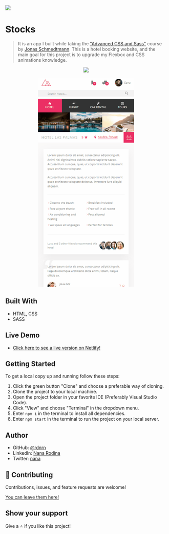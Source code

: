 ![](https://img.shields.io/badge/Microverse-blueviolet)

# Stocks

> It is an app I built while taking the ["Advanced CSS and Sass"](https://www.udemy.com/course/advanced-css-and-sass/) course by [Jonas Schmedtmann](https://www.udemy.com/course/advanced-css-and-sass/#instructor-1). This is a hotel booking website, and the main goal for this project is to upgrade my Flexbox and CSS animations knowledge.

<p align="center">
  <img src="./img/demo-desktop.gif" width="600">
</p>
<p align="center">
  <img src="./img/demo-mobile.gif" width="300">
</p>

## Built With

- HTML, CSS
- SASS

## Live Demo

- [Click here to see a live version on Netlify!](https://peaceful-elion-dffb9b.netlify.app)

## Getting Started

To get a local copy up and running follow these steps:

1. Click the green button "Clone" and choose a preferable way of cloning.
2. Clone the project to your local machine.
3. Open the project folder in your favorite IDE (Preferably Visual Studio Code).
4. Click "View" and choose "Terminal" in the dropdown menu.
5. Enter `npm i` in the terminal to install all dependencies.
6. Enter `npm start` in the terminal to run the project on your local server.

## Author

- GitHub: [@rdnrn](https://github.com/rdnrn)
- LinkedIn: [Nana Rodina](https://www.linkedin.com/in/arina-rodina-144612219/?locale=en_US)
- Twitter: [nana](https://twitter.com/rdnrn_nana)

## 🤝 Contributing

Contributions, issues, and feature requests are welcome!

[You can leave them here!](https://github.com/rdnrn/trillo-course-pj/issues)

## Show your support

Give a ⭐️ if you like this project!
